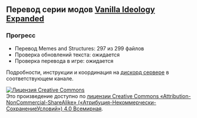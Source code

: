 ﻿##  Перевод серии модов [Vanilla Ideology Expanded](https://steamcommunity.com/sharedfiles/filedetails/?id=2569397678)

### Прогресс
* Перевод Memes and Structures: 297 из 299 файлов
* Проверка обновлений текста: ожидается
* Проверка перевода в игре: ожидается
 
Подробности, инструкции и координация на [дискорд сервере](https://discord.gg/Xmbwmgh) в соответствующем канале.

<a rel="license" href="http://creativecommons.org/licenses/by-nc-sa/4.0/"><img alt="Лицензия Creative Commons" style="border-width:0" src="https://i.creativecommons.org/l/by-nc-sa/4.0/88x31.png" /></a><br />Это произведение доступно по <a rel="license" href="http://creativecommons.org/licenses/by-nc-sa/4.0/">лицензии Creative Commons «Attribution-NonCommercial-ShareAlike» («Атрибуция-Некоммерчески-СохранениеУсловий») 4.0 Всемирная</a>.
